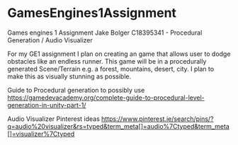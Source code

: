 # GamesEngines1Assignment
Games engines 1 Assignment Jake Bolger C18395341  - Procedural Generation / Audio Visualizer

For my GE1 assignment I plan on creating an game that allows user to dodge obstacles like an endless runner. 
This game will be in a procedurally generated Scene/Terrain e.g. a forest, mountains, desert, city. I plan to make this as visually stunning
as possible.

Guide to Procedural generation to possibly use https://gamedevacademy.org/complete-guide-to-procedural-level-generation-in-unity-part-1/

Audio Visualizer Pinterest ideas https://www.pinterest.ie/search/pins/?q=audio%20visualizer&rs=typed&term_meta[]=audio%7Ctyped&term_meta[]=visualizer%7Ctyped
